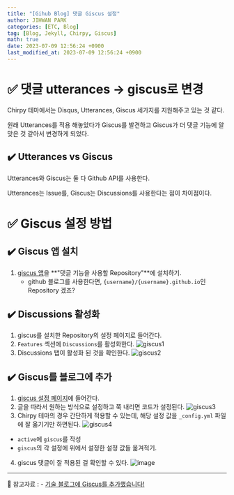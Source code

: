 ```yaml
---
title: "[Gihub Blog] 댓글 Giscus 설정"
author: JIHWAN PARK
categories: [ETC, Blog]
tag: [Blog, Jekyll, Chirpy, Giscus]
math: true
date: 2023-07-09 12:56:24 +0900
last_modified_at: 2023-07-09 12:56:24 +0900
---
```


# ✅ 댓글 utterances $\rightarrow$ giscus로 변경

Chirpy 테마에서는 Disqus, Utterances, Giscus 세가지를 지원해주고 있는 것 같다. 

원래 Utterances를 적용 해놓았다가 Giscus를 발견하고 Giscus가 더 댓글 기능에 알맞은 것 같아서 변경하게 되었다.

## ✔️ Utterances vs Giscus

Utterances와 Giscus는 둘 다 Github API를 사용한다.

Utterances는 Issue를, Giscus는 Discussions를 사용한다는 점이 차이점이다.

# ✅ Giscus 설정 방법

## ✔️ Giscus 앱 설치

1. [giscus 앱](https://github.com/apps/giscus)을 **"댓글 기능을 사용할 Repository"**에 설치하기.
    - github 블로그를 사용한다면, `{username}/{username}.github.io`인 Repository 겠죠?

## ✔️ Discussions 활성화

1. giscus를 설치한 Repository의 설정 페이지로 들어간다.
2. `Features` 섹션에 `Discussions`를 활성화한다.
![giscus1](https://github.com/Jihwan98/Jihwan98.github.io/assets/76936390/38b47bea-17ee-4790-8d5a-248926f341af)
3. Discussions 탭이 활성화 된 것을 확인한다.
![giscus2](https://github.com/Jihwan98/Jihwan98.github.io/assets/76936390/b592438b-b7e4-4579-9223-4472f1c43d8a)


## ✔️ Giscus를 블로그에 추가

1. [giscus 설정 페이지](https://giscus.app/ko)에 들어간다.
2. 글을 따라서 원하는 방식으로 설정하고 쭉 내리면 코드가 설정된다.
![giscus3](https://github.com/Jihwan98/Jihwan98.github.io/assets/76936390/f5fdd05c-ebf4-40eb-92e5-5635ca65d18a)
3. Chirpy 테마의 경우 간단하게 적용할 수 있는데, 해당 설정 값을 `_config.yml` 파일에 잘 옮기기만 하면된다.
![giscus4](https://github.com/Jihwan98/Jihwan98.github.io/assets/76936390/7100f04e-4311-4ec3-a315-2b2189de67ba)
- `active`에 `giscus`를 작성
- `giscus`의 각 설정에 위에서 설정한 설정 값들 옮겨적기.
4. giscus 댓글이 잘 적용된 걸 확인할 수 있다.
![image](https://github.com/Jihwan98/Jihwan98.github.io/assets/76936390/865b0820-97a1-4351-8544-5ec6b1c8d116)

---

📜 참고자료
: - [기술 블로그에 Giscus를 추가했습니다!](https://www.univdev.page/posts/add-giscus/)